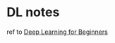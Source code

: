 # DL notes
ref to <a href="https://www.amazon.com/Deep-Learning-Beginners-MATLAB-Examples/dp/1537525778/ref=sr_1_5?ie=UTF8&qid=1485647177&sr=8-5&keywords=deep+learning">Deep Learning for Beginners</a>

